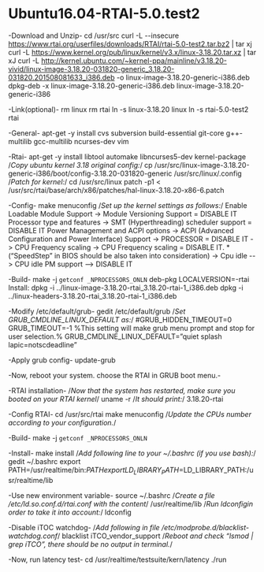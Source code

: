 # Ubuntu16.04-RTAI-5.0.test2

-Download and Unzip-
	cd /usr/src
	curl -L --insecure https://www.rtai.org/userfiles/downloads/RTAI/rtai-5.0-test2.tar.bz2 | tar xj
	curl -L https://www.kernel.org/pub/linux/kernel/v3.x/linux-3.18.20.tar.xz | tar xJ
	curl -L http://kernel.ubuntu.com/~kernel-ppa/mainline/v3.18.20-vivid/linux-image-3.18.20-031820-generic_3.18.20-031820.201508081633_i386.deb -o linux-image-3.18.20-generic-i386.deb
	dpkg-deb -x linux-image-3.18.20-generic-i386.deb linux-image-3.18.20-generic-i386

-Link(optional)-
	rm linux
	rm rtai
	ln -s linux-3.18.20 linux
	ln -s rtai-5.0-test2 rtai
	
-General-
	apt-get -y install cvs subversion build-essential git-core g++-multilib gcc-multilib ncurses-dev vim

-Rtai-
	apt-get -y install libtool automake libncurses5-dev kernel-package
	/*Copy ubuntu kernel 3.18 original config:*/
	cp /usr/src/linux-image-3.18.20-generic-i386/boot/config-3.18.20-031820-generic /usr/src/linux/.config
	/*Patch for kernel:*/
	cd /usr/src/linux
	patch -p1 < /usr/src/rtai/base/arch/x86/patches/hal-linux-3.18.20-x86-6.patch
	
-Config-
	make menuconfig
	/*Set up the kernel settings as follows:*/
	Enable Loadable Module Support
					-> Module Versioning Support = DISABLE IT
	Processor type and features
			-> SMT (Hyperthreading) scheduler support = DISABLE IT
	Power Management and ACPI options
			-> ACPI (Advanced Configuration and Power Interface) Support -> PROCESSOR = DISABLE IT
			-> CPU Frequency scaling -> CPU Frequency scaling = DISABLE IT. *(“SpeedStep” in BIOS should be also taken into consideration)
			-> Cpu idle --> CPU idle PM support --> DISABLE IT
			
-Build-
	make -j `getconf _NPROCESSORS_ONLN` deb-pkg LOCALVERSION=-rtai 
	Install:
	dpkg -i ../linux-image-3.18.20-rtai_3.18.20-rtai-1_i386.deb
	dpkg -i ../linux-headers-3.18.20-rtai_3.18.20-rtai-1_i386.deb

-Modify /etc/default/grub-
	gedit /etc/default/grub
	/*Set GRUB_CMDLINE_LINUX_DEFAULT as:*/
	#GRUB_HIDDEN_TIMEOUT=0  
	GRUB_TIMEOUT=-1  %This setting will make grub menu prompt and stop for user selection.%
	GRUB_CMDLINE_LINUX_DEFAULT=”quiet splash lapic=notscdeadline”
	
-Apply grub config-
	update-grub
	
-Now, reboot your system. choose the RTAI in GRUB boot menu.-

-RTAI installation-
	/*Now that the system has restarted, make sure you booted on your RTAI kernel*/
	uname -r 
	/*It should print:*/
	3.18.20-rtai
	
-Config RTAI-
	cd /usr/src/rtai
	make menuconfig
	/*Update the CPUs number according to your configuration.*/
	
-Build-
	make -j `getconf _NPROCESSORS_ONLN`

-Install-
	make install
	/*Add following line to your ~/.bashrc (if you use bash):*/
	gedit ~/.bashrc
	export PATH=/usr/realtime/bin:$PATH 
	export LD_LIBRARY_PATH=$LD_LIBRARY_PATH:/usr/realtime/lib
	
-Use new environment variable-
	source ~/.bashrc
	/*Create a file /etc/ld.so.conf.d/rtai.conf with the content*/
	/usr/realtime/lib
	/*Run ldconfigin order to take it into account:*/
	ldconfig
	
-Disable iTOC watchdog-
	/*Add following in file /etc/modprobe.d/blacklist-watchdog.conf*/
	blacklist iTCO_vendor_support
	/*Reboot and check “lsmod | grep iTCO”, there should be no output in terminal.*/
	
-Now, run latency test-
	cd /usr/realtime/testsuite/kern/latency
	./run
